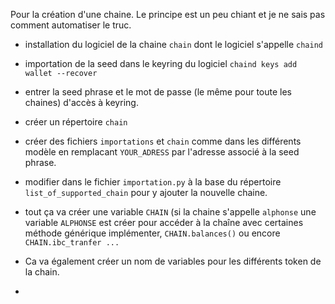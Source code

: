 Pour la création d'une chaine. 
Le principe est un peu chiant et je ne sais pas comment automatiser le truc. 
* installation du logiciel de la chaine ```chain``` dont le logiciel s'appelle ```chaind```
* importation de la seed dans le keyring du logiciel ``` chaind keys add wallet --recover ```
* entrer la seed phrase et le mot de passe (le même pour toute les chaines) d'accès à keyring.
* créer un répertoire ```chain```
* créer des fichiers ```importations``` et ```chain``` comme dans les différents modèle en remplacant ```YOUR_ADRESS``` par l'adresse associé à la seed phrase.
* modifier dans le fichier ``` importation.py ``` à la base du répertoire ``` list_of_supported_chain ``` pour y ajouter la nouvelle chaine.

* tout ça va créer une variable ``` CHAIN ``` (si la chaine s'appelle ``` alphonse ``` une variable ``` ALPHONSE ``` est créer pour accéder à la chaîne avec certaines méthode générique implémenter, ``` CHAIN.balances() ``` ou encore ```CHAIN.ibc_tranfer ... ```
* Ca va également créer un nom de variables pour les différents token de la chain.
* 
